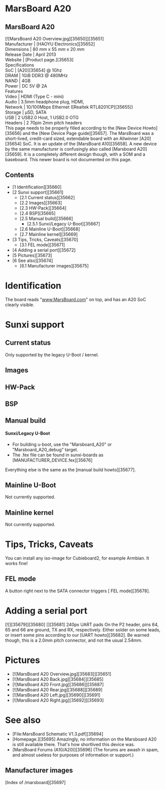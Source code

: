 # MarsBoard A20
MarsBoard A20  
---  
[![MarsBoard A20 Overview.jpg][35650]][35651]  
Manufacturer |  [HAOYU Electronics][35652]  
Dimensions |  80 _mm_ x 55 _mm_ x 20 _mm_  
Release Date |  April 2013   
Website |  [Product page.][35653]  
Specifications   
SoC |  [A20][35654] @ 1Ghz   
DRAM |  1GiB DDR3 @ 480MHz   
NAND |  4GB   
Power |  DC 5V @ 2A   
Features   
Video |  HDMI (Type C - mini)   
Audio |  3.5mm headphone plug, HDMI,   
Network |  10/100Mbps Ethernet ([Realtek RTL8201CP][35655])   
Storage |  µSD, SATA   
USB |  2 USB2.0 Host, 1 USB2.0 OTG   
Headers |  2 70pin 2mm pitch headers   
This page needs to be properly filled according to the [New Device Howto][35656] and the [New Device Page guide][35657].
The MarsBoard was a short-lived, credit-card sized, extendable board with an Allwinner [A20][35654] SoC. It is an update of the [MarsBoard A10][35658]. 
A new device by the same manufacturer is confusingly also called [Marsboard A20][35659]. It is a completely different design though, with a SOM and a baseboard. This newer board is not documented on this page. 
## Contents
  * [1 Identification][35660]
  * [2 Sunxi support][35661]
    * [2.1 Current status][35662]
    * [2.2 Images][35663]
    * [2.3 HW-Pack][35664]
    * [2.4 BSP][35665]
    * [2.5 Manual build][35666]
      * [2.5.1 Sunxi/Legacy U-Boot][35667]
    * [2.6 Mainline U-Boot][35668]
    * [2.7 Mainline kernel][35669]
  * [3 Tips, Tricks, Caveats][35670]
    * [3.1 FEL mode][35671]
  * [4 Adding a serial port][35672]
  * [5 Pictures][35673]
  * [6 See also][35674]
    * [6.1 Manufacturer images][35675]

# Identification
The board reads "www.MarsBoard.com" on top, and has an A20 SoC clearly visible. 
# Sunxi support
## Current status
Only supported by the legacy U-Boot / kernel. 
## Images
## HW-Pack
## BSP
## Manual build
#### Sunxi/Legacy U-Boot
  * For building u-boot, use the "Marsboard_A20" or "Marsboard_A20_debug" target.
  * The .fex file can be found in sunxi-boards as [MANUFACTURER_DEVICE.fex][35676]

Everything else is the same as the [manual build howto][35677]. 
## Mainline U-Boot
Not currently supported. 
## Mainline kernel
Not currently supported. 
# Tips, Tricks, Caveats
You can install any iso-image for Cubieboard2, for example Armbian. It works fine! 
## FEL mode
A button right next to the SATA connector triggers [ FEL mode][35678]. 
# Adding a serial port
[![][35679]][35680]
[][35681]
240px UART pads
On the P2 header, pins 64, 65 and 66 are ground, TX and RX, respectively. Either solder on some leads, or insert some pins according to our [UART howto][35682]. Be warned though, this is a 2.0mm pitch connector, and not the usual 2.54mm. 
# Pictures
  * [![MarsBoard A20 Overview.jpg][35683]][35651]
  * [![MarsBoard A20 Back.jpg][35684]][35685]
  * [![MarsBoard A20 Front.jpg][35686]][35687]
  * [![MarsBoard A20 Rear.jpg][35688]][35689]
  * [![MarsBoard A20 Left.jpg][35690]][35691]
  * [![MarsBoard A20 Right.jpg][35692]][35693]

# See also
  * [File:MarsBoard Schematic V1.3.pdf][35694]
  * [Homepage.][35695] Amazingly, no information on the Marsboard A20 is still available there. That's how shortlived this device was.
  * [MarsBoard Forums (A10/A20)][35696] (The forums are awash in spam, and almost useless for purposes of information or support.)

## Manufacturer images
[Index of /marsboard][35697]
